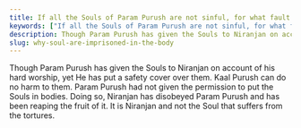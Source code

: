 ```yaml
---
title: If all the Souls of Param Purush are not sinful, for what fault have they been imprisoned in the painful bodies in this world full of sorrows and sufferings?
keywords: ["If all the Souls of Param Purush are not sinful, for what fault have they been imprisoned in the painful bodies in this world full of sorrows and sufferings?",Sahib Bandgi books,]
description: Though Param Purush has given the Souls to Niranjan on account of his hard worship, yet He has put a safety cover over them. Kaal Purush can do no harm to
slug: why-soul-are-imprisoned-in-the-body
---
```


Though Param Purush has given the Souls to Niranjan on account of his hard worship, yet He has put a safety cover over them. Kaal Purush can do no harm to them. Param Purush had not given the permission to put the Souls in bodies. Doing so, Niranjan has disobeyed Param Purush and has been reaping the fruit of it. It is Niranjan and not the Soul that suffers from the tortures.  



  